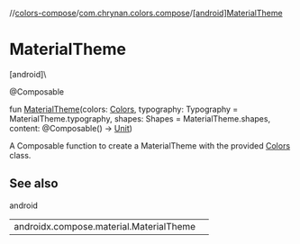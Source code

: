 //[colors-compose](../../index.md)/[com.chrynan.colors.compose](index.md)/[[android]MaterialTheme]([android]-material-theme.md)

# MaterialTheme

[android]\

@Composable

fun [MaterialTheme]([android]-material-theme.md)(colors: [Colors](../../../colors-theme/colors-theme/com.chrynan.colors.theme/-colors/index.md), typography: Typography = MaterialTheme.typography, shapes: Shapes = MaterialTheme.shapes, content: @Composable() -&gt; [Unit](https://kotlinlang.org/api/latest/jvm/stdlib/kotlin/-unit/index.html))

A Composable function to create a MaterialTheme with the provided [Colors](../../../colors-theme/colors-theme/com.chrynan.colors.theme/-colors/index.md) class.

## See also

android

| | |
|---|---|
| androidx.compose.material.MaterialTheme |  |
